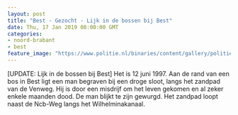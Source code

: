 ```yaml
---
layout: post
title: "Best - Gezocht - Lijk in de bossen bij Best"
date: Thu, 17 Jan 2019 08:00:00 GMT
categories: 
- noord-brabant 
- best 
feature_image: "https://www.politie.nl/binaries/content/gallery/politie/gezocht/dossiers/2019/09-ob/lijk-in-bossen-best/blouse1.jpg"
---
```


[UPDATE: Lijk in de bossen bij Best] Het is 12 juni 1997. Aan de rand van een bos in Best ligt een man begraven bij een droge sloot, langs het zandpad van de Venweg. Hij is door een misdrijf om het leven gekomen en al zeker enkele maanden dood. De man blijkt te zijn gewurgd. Het zandpad loopt naast de Ncb-Weg langs het Wilhelminakanaal.
